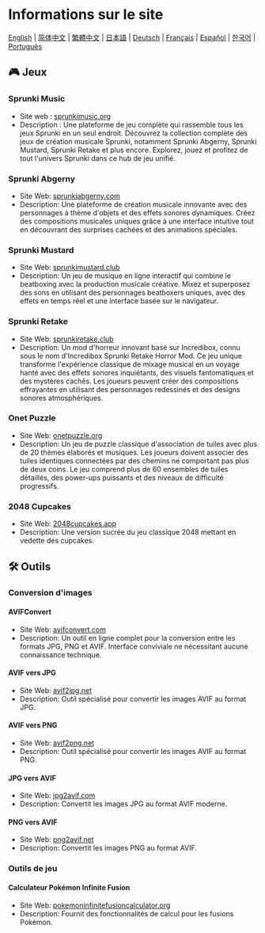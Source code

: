 # Informations sur le site

[English](./README.md) | [简体中文](./README_CN.md) | [繁體中文](./README_TW.md) | [日本語](./README_JP.md) | [Deutsch](./README_DE.md) | [Français](./README_FR.md) | [Español](./README_ES.md) | [한국어](./README_KR.md) | [Português](./README_PT.md)

## 🎮 Jeux

### Sprunki Music

- Site web : [sprunkimusic.org](https://sprunkimusic.org?utm_source=github)
- Description : Une plateforme de jeu complète qui rassemble tous les jeux Sprunki en un seul endroit. Découvrez la collection complète des jeux de création musicale Sprunki, notamment Sprunki Abgerny, Sprunki Mustard, Sprunki Retake et plus encore. Explorez, jouez et profitez de tout l'univers Sprunki dans ce hub de jeu unifié.

### Sprunki Abgerny

- Site Web: [sprunkiabgerny.com](https://sprunkiabgerny.com?utm_source=github)
- Description: Une plateforme de création musicale innovante avec des personnages à thème d'objets et des effets sonores dynamiques. Créez des compositions musicales uniques grâce à une interface intuitive tout en découvrant des surprises cachées et des animations spéciales.

### Sprunki Mustard

- Site Web: [sprunkimustard.club](https://sprunkimustard.club?utm_source=github)
- Description: Un jeu de musique en ligne interactif qui combine le beatboxing avec la production musicale créative. Mixez et superposez des sons en utilisant des personnages beatboxers uniques, avec des effets en temps réel et une interface basée sur le navigateur.

### Sprunki Retake

- Site Web: [sprunkiretake.club](https://sprunkiretake.club?utm_source=github)
- Description: Un mod d'horreur innovant basé sur Incredibox, connu sous le nom d'Incredibox Sprunki Retake Horror Mod. Ce jeu unique transforme l'expérience classique de mixage musical en un voyage hanté avec des effets sonores inquiétants, des visuels fantomatiques et des mystères cachés. Les joueurs peuvent créer des compositions effrayantes en utilisant des personnages redessinés et des designs sonores atmosphériques.

### Onet Puzzle

- Site Web: [onetpuzzle.org](https://onetpuzzle.org?utm_source=github)
- Description: Un jeu de puzzle classique d'association de tuiles avec plus de 20 thèmes élaborés et musiques. Les joueurs doivent associer des tuiles identiques connectées par des chemins ne comportant pas plus de deux coins. Le jeu comprend plus de 60 ensembles de tuiles détaillés, des power-ups puissants et des niveaux de difficulté progressifs.

### 2048 Cupcakes

- Site Web: [2048cupcakes.app](https://2048cupcakes.app?utm_source=github)
- Description: Une version sucrée du jeu classique 2048 mettant en vedette des cupcakes.

## 🛠️ Outils

### Conversion d'images

#### AVIFConvert

- Site Web: [avifconvert.com](https://avifconvert.com?utm_source=github)
- Description: Un outil en ligne complet pour la conversion entre les formats JPG, PNG et AVIF. Interface conviviale ne nécessitant aucune connaissance technique.

#### AVIF vers JPG

- Site Web: [avif2jpg.net](https://avif2jpg.net?utm_source=github)
- Description: Outil spécialisé pour convertir les images AVIF au format JPG.

#### AVIF vers PNG

- Site Web: [avif2png.net](https://avif2png.net?utm_source=github)
- Description: Outil spécialisé pour convertir les images AVIF au format PNG.

#### JPG vers AVIF

- Site Web: [jpg2avif.com](https://jpg2avif.com?utm_source=github)
- Description: Convertit les images JPG au format AVIF moderne.

#### PNG vers AVIF

- Site Web: [png2avif.net](https://png2avif.net?utm_source=github)
- Description: Convertit les images PNG au format AVIF.

### Outils de jeu

#### Calculateur Pokémon Infinite Fusion

- Site Web: [pokemoninfinitefusioncalculator.org](https://pokemoninfinitefusioncalculator.org?utm_source=github)
- Description: Fournit des fonctionnalités de calcul pour les fusions Pokémon.
